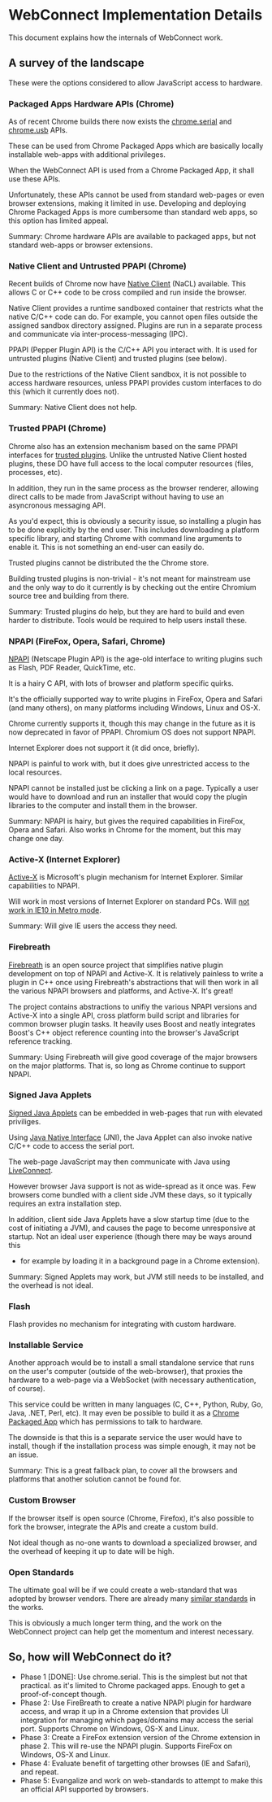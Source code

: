 WebConnect Implementation Details
=================================

This document explains how the internals of WebConnect work.

A survey of the landscape
-------------------------

These were the options considered to allow JavaScript access to hardware.

### Packaged Apps Hardware APIs (Chrome)

As of recent Chrome builds there now exists the 
[chrome.serial](http://developer.chrome.com/trunk/apps/serial.html) and
[chrome.usb](http://developer.chrome.com/trunk/apps/usb.html) APIs.

These can be used from Chrome Packaged Apps which are basically locally
installable web-apps with additional privileges.

When the WebConnect API is used from a Chrome Packaged App, it shall use
these APIs.

Unfortunately, these APIs cannot be used from standard web-pages or even
browser extensions, making it limited in use. Developing and deploying
Chrome Packaged Apps is more cumbersome than standard web apps, so this
option has limited appeal.

Summary: Chrome hardware APIs are available to packaged apps, but not
standard web-apps or browser extensions.


### Native Client and Untrusted PPAPI (Chrome)

Recent builds of Chrome now have [Native Client](https://developers.google.com/native-client/)
(NaCL) available. This allows C
or C++ code to be cross compiled and run inside the browser.

Native Client provides a runtime sandboxed container that restricts what
the native C/C++ code can do. For example, you cannot open files outside
the assigned sandbox directory assigned. Plugins are run in a separate
process and communicate via inter-process-messaging (IPC).

PPAPI (Pepper Plugin API) is the C/C++ API you interact with. It is used
for untrusted plugins (Native Client) and trusted plugins (see below).

Due to the restrictions of the Native Client sandbox, it is not possible
to access hardware resources, unless PPAPI provides custom interfaces to
do this (which it currently does not). 

Summary: Native Client does not help.


### Trusted PPAPI (Chrome)

Chrome also has an extension mechanism based on the same PPAPI interfaces
for [trusted plugins](http://www.chromium.org/nativeclient/getting-started/getting-started-background-and-basics#TOC-Trusted-vs-Untrusted).
Unlike the untrusted Native Client hosted plugins,
these DO have full access to the local computer resources (files, processes,
etc). 

In addition, they run in the same process as the browser renderer,
allowing direct calls to be made from JavaScript without having to use an
asyncronous messaging API.

As you'd expect, this is obviously a security issue, so installing a plugin
has to be done explicitly by the end user. This includes downloading a
platform specific library, and starting Chrome with command line arguments
to enable it. This is not something an end-user can easily do.

Trusted plugins cannot be distributed the the Chrome store.

Building trusted plugins is non-trivial - it's not meant for mainstream
use and the only way to do it currently is by checking out the entire
Chromium source tree and building from there.

Summary: Trusted plugins do help, but they are hard to build and even harder
to distribute. Tools would be required to help users install these.


### NPAPI (FireFox, Opera, Safari, Chrome)

[NPAPI](http://en.wikipedia.org/wiki/NPAPI) (Netscape Plugin API) 
is the age-old interface to writing plugins
such as Flash, PDF Reader, QuickTime, etc.

It is a hairy C API, with lots of browser and platform specific quirks.

It's the officially supported way to write plugins in FireFox, Opera and
Safari (and many others), on many platforms including Windows, Linux and
OS-X.

Chrome currently supports it, though this may change in the future as it
is now deprecated in favor of PPAPI. Chromium OS does not support NPAPI.

Internet Explorer does not support it (it did once, briefly).

NPAPI is painful to work with, but it does give unrestricted access to
the local resources.

NPAPI cannot be installed just be clicking a link on a page. Typically a
user would have to download and run an installer that would copy the
plugin libraries to the computer and install them in the browser.

Summary: NPAPI is hairy, but gives the required capabilities in FireFox,
Opera and Safari. Also works in Chrome for the moment, but this may
change one day.


### Active-X (Internet Explorer)

[Active-X](http://en.wikipedia.org/wiki/ActiveX) is
Microsoft's plugin mechanism for Internet Explorer. Similar capabilities
to NPAPI.

Will work in most versions of Internet Explorer on standard PCs. Will [not
work in IE10 in Metro mode](http://msdn.microsoft.com/en-us/library/ie/hh968248.aspx).

Summary: Will give IE users the access they need.


### Firebreath

[Firebreath](http://firebreath.org) is an open source project that simplifies native plugin
development on top of NPAPI and Active-X. It is relatively painless
to write a plugin in C++ once using Firebreath's abstractions that
will then work in all the various NPAPI browsers and platforms, and
Active-X. It's great!

The project contains abstractions to unifiy the various NPAPI versions
and Active-X into a single API, cross platform build script and libraries
for common browser plugin tasks. It heavily uses Boost and neatly
integrates Boost's C++ object reference counting into the browser's
JavaScript reference tracking.

Summary: Using Firebreath will give good coverage of the major browsers
on the major platforms. That is, so long as Chrome continue to support
NPAPI.


### Signed Java Applets

[Signed Java Applets](http://en.wikipedia.org/wiki/Java_applet#Signed)
can be embedded in web-pages that run with elevated priviliges.

Using [Java Native Interface](http://en.wikipedia.org/wiki/Java_Native_Interface)
(JNI), the Java Applet can also invoke native C/C++ code to access the serial port.

The web-page JavaScript may then communicate with Java using
[LiveConnect](http://en.wikipedia.org/wiki/LiveConnect).

However browser Java support is not as wide-spread as it once was. Few
browsers come bundled with a client side JVM these days, so it typically
requires an extra installation step.

In addition, client side Java Applets have a slow startup time (due to the
cost of initiating a JVM), and causes the page to become unresponsive at
startup. Not an ideal user experience (though there may be ways around this
- for example by loading it in a background page in a Chrome extension).

Summary: Signed Applets may work, but JVM still needs to be installed, and
the overhead is not ideal.


### Flash

Flash provides no mechanism for integrating with custom hardware.


### Installable Service

Another approach would be to install a small standalone service that runs 
on the user's computer (outside of the web-browser), that proxies the
hardware to a web-page via a WebSocket (with necessary authentication,
of course).

This service could be written in many languages (C, C++, Python, Ruby,
Go, Java, .NET, Perl, etc). It may even be possible to build it as a
[Chrome Packaged App](http://developer.chrome.com/apps/about_apps.html)
which has permissions to talk to hardware.

The downside is that this is a separate service the user would have to
install, though if the installation process was simple enough, it may
not be an issue.

Summary: This is a great fallback plan, to cover all the browsers and
platforms that another solution cannot be found for.


### Custom Browser

If the browser itself is open source (Chrome, Firefox), it's also possible
to fork the browser, integrate the APIs and create a custom build.

Not ideal though as no-one wants to download a specialized browser, and
the overhead of keeping it up to date will be high.


### Open Standards

The ultimate goal will be if we could create a web-standard that was adopted
by browser vendors. There are already many
[similar standards](http://www.w3.org/TR/#tr_Javascript_APIs) in the works.

This is obviously a much longer term thing, and the work on the WebConnect
project can help get the momentum and interest necessary.



So, how will WebConnect do it?
------------------------------

*   Phase 1 [DONE]: Use chrome.serial. This is the simplest but not that practical.
    as it's limited to Chrome packaged apps. Enough to get a proof-of-concept though.
*   Phase 2: Use FireBreath to create a native NPAPI plugin for hardware access, and
    wrap it up in a Chrome extension that provides UI integration for managing which
    pages/domains may access the serial port. Supports Chrome on Windows, OS-X and Linux.
*   Phase 3: Create a FireFox extension version of the Chrome extension in phase 2.
    This will re-use the NPAPI plugin. Supports FireFox on Windows, OS-X and Linux.
*   Phase 4: Evaluate benefit of targetting other browses (IE and Safari), and repeat.
*   Phase 5: Evangalize and work on web-standards to attempt to make this an official
    API supported by browsers.




    

